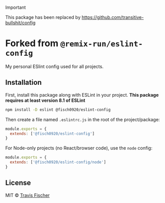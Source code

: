 > [!IMPORTANT]
> This package has been replaced by https://github.com/transitive-bullshit/config

# Forked from `@remix-run/eslint-config`

My personal ESlint config used for all projects.

## Installation

First, install this package along with ESLint in your project. **This package requires at least version 8.1 of ESLint**

```sh
npm install -D eslint @fisch0920/eslint-config
```

Then create a file named `.eslintrc.js` in the root of the project/package:

```js filename=.eslintrc.js
module.exports = {
  extends: ['@fisch0920/eslint-config']
}
```

For Node-only projects (no React/browser code), use the `node` config:

```js filename=.eslintrc.js
module.exports = {
  extends: ['@fisch0920/eslint-config/node']
}
```

## License

MIT © [Travis Fischer](https://twitter.com/transitive_bs)
